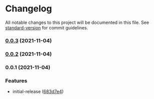 # Changelog

All notable changes to this project will be documented in this file. See [standard-version](https://github.com/conventional-changelog/standard-version) for commit guidelines.

### [0.0.3](https://github.com/meza/tsconfig-base/compare/v0.0.2...v0.0.3) (2021-11-04)

### [0.0.2](https://github.com/meza/tsconfig-base/compare/v0.0.1...v0.0.2) (2021-11-04)

### 0.0.1 (2021-11-04)


### Features

* initial-release ([683d7e4](https://github.com/meza/tsconfig-base/commit/683d7e4ca17caa677e1f69f428d108e7da7eda71))

